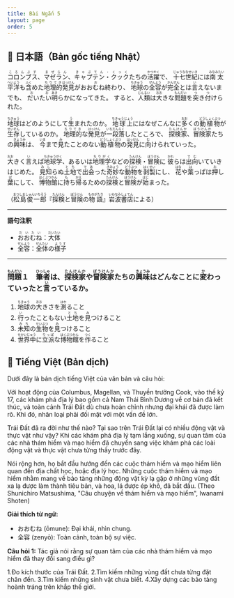 ```yaml
---
title: Bài Ngắn 5
layout: page
order: 5
---
```


## 📖 日本語（Bản gốc tiếng Nhật）

<ruby>コロンブス<rt>ころんぶす</rt></ruby>、<ruby>マゼラン<rt>まぜらん</rt></ruby>、<ruby>キャプテン・クック<rt>きゃぷてん・くっく</rt></ruby>たちの<ruby>活躍<rt>かつやく</rt></ruby>で、 <ruby>十七世紀<rt>じゅうななせいき</rt></ruby>には<ruby>南太平洋<rt>みなみたいへいよう</rt></ruby>も<ruby>含<rt>ふく</rt></ruby>めた<ruby>地理的<rt>ちりてき</rt></ruby><ruby>発見<rt>はっけん</rt></ruby>が<ruby>おおむね終<rt>お</rt></ruby>わり、 <ruby>地球<rt>ちきゅう</rt></ruby>の<ruby>全容<rt>ぜんよう</rt></ruby>が<ruby>完全<rt>かんぜん</rt></ruby>とは<ruby>言<rt>い</rt></ruby>えないまでも、 <ruby>だいたい<rt>おお</rt></ruby><ruby>明<rt>あき</rt></ruby>らかになってきた。
すると、<ruby>人類<rt>じんるい</rt></ruby>は<ruby>大<rt>おお</rt></ruby>きな<ruby>問題<rt>もんだい</rt></ruby>を<ruby>突<rt>つ</rt></ruby>き<ruby>付<rt>つ</rt></ruby>けられた。

<ruby>地球<rt>ちきゅう</rt></ruby>はどのようにして<ruby>生<rt>う</rt></ruby>まれたのか。 <ruby>地球上<rt>ちきゅうじょう</rt></ruby>にはなぜこんなに<ruby>多<rt>おお</rt></ruby>くの<ruby>動植物<rt>どうしょくぶつ</rt></ruby>が<ruby>生存<rt>せいぞん</rt></ruby>しているのか。 <ruby>地理的<rt>ちりてき</rt></ruby>な<ruby>発見<rt>はっけん</rt></ruby>が<ruby>一段落<rt>いちだんらく</rt></ruby>したところで、 <ruby>探検家<rt>たんけんか</rt></ruby>、<ruby>冒険家<rt>ぼうけんか</rt></ruby>たちの<ruby>興味<rt>きょうみ</rt></ruby>は、 <ruby>今<rt>いま</rt></ruby>まで<ruby>見<rt>み</rt></ruby>たことのない<ruby>動植物<rt>どうしょくぶつ</rt></ruby>の<ruby>発見<rt>はっけん</rt></ruby>に<ruby>向<rt>む</rt></ruby>けられていった。

<ruby>大<rt>おお</rt></ruby>きく<ruby>言<rt>い</rt></ruby>えば<ruby>地球学<rt>ちきゅうがく</rt></ruby>、あるいは<ruby>地理学<rt>ちりがく</rt></ruby>などの<ruby>探検<rt>たんけん</rt></ruby>・<ruby>冒険<rt>ぼうけん</rt></ruby>に <ruby>彼<rt>かれ</rt></ruby>らは<ruby>出向<rt>でむ</rt></ruby>いていきはじめた。 <ruby>見知<rt>みし</rt></ruby>らぬ<ruby>土地<rt>とち</rt></ruby>で<ruby>出会<rt>であ</rt></ruby>った<ruby>奇妙<rt>きみょう</rt></ruby>な<ruby>動物<rt>どうぶつ</rt></ruby>を<ruby>剥製<rt>はくせい</rt></ruby>にし、 <ruby>花<rt>はな</rt></ruby>や<ruby>葉<rt>は</rt></ruby>っぱは<ruby>押<rt>お</rt></ruby>し<ruby>葉<rt>ば</rt></ruby>にして、 <ruby>博物館<rt>はくぶつかん</rt></ruby>に<ruby>持<rt>も</rt></ruby>ち<ruby>帰<rt>かえ</rt></ruby>るための<ruby>探検<rt>たんけん</rt></ruby>と<ruby>冒険<rt>ぼうけん</rt></ruby>が<ruby>始<rt>はじ</rt></ruby>まった。

（<ruby>松島俊一郎<rt>まつしましゅんいちろう</rt></ruby>『<ruby>探検<rt>たんけん</rt></ruby>と<ruby>冒険<rt>ぼうけん</rt></ruby>の<ruby>物語<rt>ものがたり</rt></ruby>』<ruby>岩波書店<rt>いわなみしょてん</rt></ruby>による）

---

**語句注釈**

* <ruby>おおむね<rt>だいたい</rt></ruby>：<ruby>大体<rt>だいたい</rt></ruby>
* <ruby>全容<rt>ぜんよう</rt></ruby>：<ruby>全体<rt>ぜんたい</rt></ruby>の<ruby>様子<rt>ようす</rt></ruby>

---

### <ruby>問題<rt>もんだい</rt></ruby>１　<ruby>筆者<rt>ひっしゃ</rt></ruby>は、<ruby>探検家<rt>たんけんか</rt></ruby>や<ruby>冒険家<rt>ぼうけんか</rt></ruby>たちの<ruby>興味<rt>きょうみ</rt></ruby>はどんなことに<ruby>変<rt>か</rt></ruby>わっていったと<ruby>言<rt>い</rt></ruby>っているか。

1. <ruby>地球<rt>ちきゅう</rt></ruby>の<ruby>大<rt>おお</rt></ruby>きさを<ruby>測<rt>はか</rt></ruby>ること
2. <ruby>行<rt>い</rt></ruby>ったこともない<ruby>土地<rt>とち</rt></ruby>を<ruby>見<rt>み</rt></ruby>つけること
3. <ruby>未知<rt>みち</rt></ruby>の<ruby>生物<rt>せいぶつ</rt></ruby>を<ruby>見<rt>み</rt></ruby>つけること
4. <ruby>世界中<rt>せかいじゅう</rt></ruby>に<ruby>立派<rt>りっぱ</rt></ruby>な<ruby>博物館<rt>はくぶつかん</rt></ruby>を<ruby>作<rt>つく</rt></ruby>ること

## 📘 Tiếng Việt (Bản dịch)
Dưới đây là bản dịch tiếng Việt của văn bản và câu hỏi:

Với hoạt động của Columbus, Magellan, và Thuyền trưởng Cook, vào thế kỷ 17, các khám phá địa lý bao gồm cả Nam Thái Bình Dương về cơ bản đã kết thúc, và toàn cảnh Trái Đất dù chưa hoàn chỉnh nhưng đại khái đã được làm rõ. Khi đó, nhân loại phải đối mặt với một vấn đề lớn.

Trái Đất đã ra đời như thế nào? Tại sao trên Trái Đất lại có nhiều động vật và thực vật như vậy? Khi các khám phá địa lý tạm lắng xuống, sự quan tâm của các nhà thám hiểm và mạo hiểm đã chuyển sang việc khám phá các loài động vật và thực vật chưa từng thấy trước đây.

Nói rộng hơn, họ bắt đầu hướng đến các cuộc thám hiểm và mạo hiểm liên quan đến địa chất học, hoặc địa lý học. Những cuộc thám hiểm và mạo hiểm nhằm mang về bảo tàng những động vật kỳ lạ gặp ở những vùng đất xa lạ được làm thành tiêu bản, và hoa, lá được ép khô, đã bắt đầu.
(Theo Shunichiro Matsushima, "Câu chuyện về thám hiểm và mạo hiểm", Iwanami Shoten)

**Giải thích từ ngữ:**
* おおむね (ōmune): Đại khái, nhìn chung.
* 全容 (zenyō): Toàn cảnh, toàn bộ sự việc.

**Câu hỏi 1:**
Tác giả nói rằng sự quan tâm của các nhà thám hiểm và mạo hiểm đã thay đổi sang điều gì?

1.Đo kích thước của Trái Đất.
2.Tìm kiếm những vùng đất chưa từng đặt chân đến.
3.Tìm kiếm những sinh vật chưa biết.
4.Xây dựng các bảo tàng hoành tráng trên khắp thế giới.